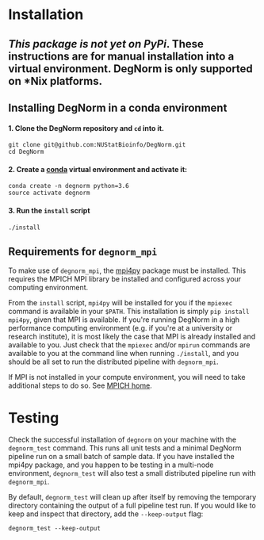# Installation

*This package is not yet on PyPi*. These instructions are for manual installation into a virtual environment.
DegNorm is only supported on *Nix platforms.
-----

## Installing DegNorm in a conda environment

#### 1. Clone the DegNorm repository and `cd` into it.
```
git clone git@github.com:NUStatBioinfo/DegNorm.git
cd DegNorm
```

#### 2. Create a [conda](https://conda.io/docs/user-guide/tasks/manage-environments.html) virtual environment and activate it:

    conda create -n degnorm python=3.6
    source activate degnorm


#### 3. Run the `install` script

    ./install
    
    
## Requirements for `degnorm_mpi`

To make use of `degnorm_mpi`, the [mpi4py](https://mpi4py.readthedocs.io/en/stable/index.html) package must be installed.
This requires the MPICH MPI library be installed and configured across your computing environment.

From the `install` script, `mpi4py` will be installed for you if the `mpiexec` command is available in your `$PATH`. This installation
is simply `pip install mpi4py`, given that MPI is available. If you're running DegNorm in a high performance computing environment (e.g. if you're at a university or research institute),
 it is most likely the case that MPI is already installed and available to you. Just check that the `mpiexec` and/or 
`mpirun` commands are available to you at the command line when running `./install`, and you should be 
all set to run the distributed pipeline with `degnorm_mpi`.

If MPI is not installed in your compute environment, you will need to
take additional steps to do so. See [MPICH home](https://en.wikipedia.org/wiki/MPICH).


# Testing

Check the successful installation of `degnorm` on your machine with the `degnorm_test` command. This runs all unit tests
and a minimal DegNorm pipeline run on a small batch of sample data. If you have installed the mpi4py package, and
you happen to be testing in a multi-node environment, `degnorm_test` will also test a small distributed pipeline run with `degnorm_mpi`.

By default, `degnorm_test` will clean up after itself by removing the temporary directory containing the output
of a full pipeline test run. If you would like to keep and inspect that directory, add the `--keep-output` flag:

    degnorm_test --keep-output
    